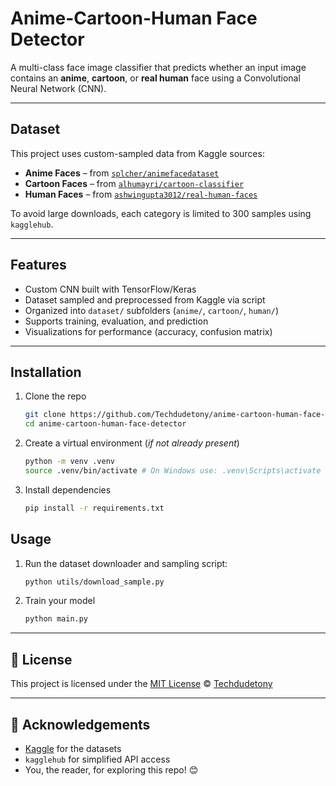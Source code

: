 # Anime-Cartoon-Human Face Detector 

A multi-class face image classifier that predicts whether an input image contains an **anime**, **cartoon**, or **real human** face using a Convolutional Neural Network (CNN).

---

## Dataset

This project uses custom-sampled data from Kaggle sources:

- **Anime Faces** – from [`splcher/animefacedataset`](https://www.kaggle.com/datasets/splcher/animefacedataset)
- **Cartoon Faces** – from [`alhumayri/cartoon-classifier`](https://www.kaggle.com/datasets/alhumayri/cartoon-classifier)
- **Human Faces** – from [`ashwingupta3012/real-human-faces`](https://www.kaggle.com/datasets/ashwingupta3012/real-human-faces)

To avoid large downloads, each category is limited to 300 samples using `kagglehub`.

---

##  Features

-  Custom CNN built with TensorFlow/Keras
-  Dataset sampled and preprocessed from Kaggle via script
-  Organized into `dataset/` subfolders (`anime/`, `cartoon/`, `human/`)
-  Supports training, evaluation, and prediction
-  Visualizations for performance (accuracy, confusion matrix)

---

## Installation

1. Clone the repo  
   ```bash
   git clone https://github.com/Techdudetony/anime-cartoon-human-face-detector.git
   cd anime-cartoon-human-face-detector

2. Create a virtual environment (*if not already present*)
    ```bash
    python -m venv .venv
    source .venv/bin/activate # On Windows use: .venv\Scripts\activate

3. Install dependencies
    ```bash
    pip install -r requirements.txt

## Usage

1. Run the dataset downloader and sampling script:  
    ```bash
    python utils/download_sample.py

2. Train your model
    ```bash
    python main.py

---

## 📄 License

This project is licensed under the [MIT License](LICENSE) © [Techdudetony](https://github.com/Techdudetony)

---

## 🙌 Acknowledgements

- [Kaggle](https://www.kaggle.com/) for the datasets  
- `kagglehub` for simplified API access  
- You, the reader, for exploring this repo! 😊
